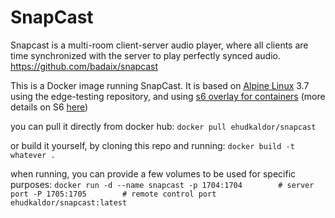 # SnapCast
Snapcast is a multi-room client-server audio player, where all clients are time synchronized with the server to play perfectly synced audio.
https://github.com/badaix/snapcast

This is a Docker image running SnapCast. It is based on [Alpine Linux](https://alpinelinux.org/) 3.7 using the edge-testing repository, and using [s6 overlay for containers](https://github.com/just-containers/s6-overlay) (more details on S6 [here](http://skarnet.org/software/s6/overview.html))

you can pull it directly from docker hub:
`docker pull ehudkaldor/snapcast`

or build it yourself, by cloning this repo and running:
`docker build -t whatever .`

when running, you can provide a few volumes to be used for specific purposes:
`docker run
  -d
  --name snapcast
  -p 1704:1704        # server port
  -P 1705:1705        # remote control port
  ehudkaldor/snapcast:latest`
